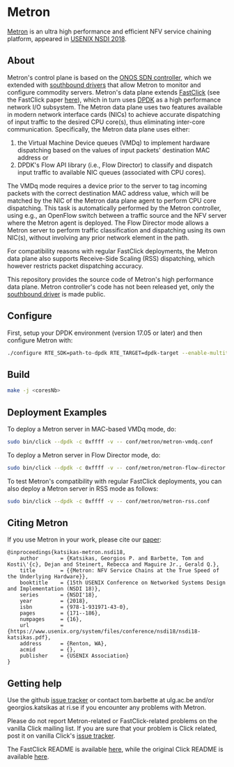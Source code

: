 Metron
=========
[Metron][metron-paper] is an ultra high performance and efficient NFV service chaining platform, appeared in [USENIX NSDI 2018][metron-nsdi-page].


About
----
Metron's control plane is based on the [ONOS SDN controller][onos], which we extended with [southbound drivers][metron-driver] that allow Metron to monitor and configure commodity servers.
Metron's data plane extends [FastClick][fastclick] (see the FastClick paper [here][fastclick-paper]), which in turn uses [DPDK][dpdk] as a high performance network I/O subsystem.
The Metron data plane uses two features available in modern network interface cards (NICs) to achieve accurate dispatching of input traffic to the desired CPU core(s), thus eliminating inter-core communication.
Specifically, the Metron data plane uses either:
  1. the Virtual Machine Device queues (VMDq) to implement hardware dispatching based on the values of input packets' destination MAC address or
  2. DPDK's Flow API library (i.e., Flow Director) to classify and dispatch input traffic to available NIC queues (associated with CPU cores).

The VMDq mode requires a device prior to the server to tag incoming packets with the correct destination MAC address value, which will be matched by the NIC of the Metron data plane agent to perform CPU core dispatching.
This task is automatically performed by the Metron controller, using e.g., an OpenFlow switch between a traffic source and the NFV server where the Metron agent is deployed.
The Flow Director mode allows a Metron server to perform traffic classification and dispatching using its own NIC(s), without involving any prior network element in the path.

For compatibility reasons with regular FastClick deployments, the Metron data plane also supports Receive-Side Scaling (RSS) dispatching, which however restricts packet dispatching accuracy.

This repository provides the source code of Metron's high performance data plane.
Metron controller's code has not been released yet, only the [southbound driver][metron-driver] is made public.


Configure
----
First, setup your DPDK environment (version 17.05 or later) and then configure Metron with:
```bash
./configure RTE_SDK=path-to-dpdk RTE_TARGET=dpdk-target --enable-multithread --disable-linuxmodule --enable-intel-cpu --enable-user-multithread --verbose CFLAGS="-std=gnu11 -O3" CXXFLAGS="-std=gnu++14 -O3" --disable-dynamic-linking --enable-poll --enable-bound-port-transfer --enable-dpdk --enable-batch --with-netmap=no --enable-zerocopy --enable-dpdk-pool --disable-dpdk-packet --enable-nanotimestamp --enable-all-elements --enable-json
```


Build
----
```bash
make -j <coresNb>
```


Deployment Examples
----
To deploy a Metron server in MAC-based VMDq mode, do:
```bash
sudo bin/click --dpdk -c 0xffff -v -- conf/metron/metron-vmdq.conf
```

To deploy a Metron server in Flow Director mode, do:
```bash
sudo bin/click --dpdk -c 0xffff -v -- conf/metron/metron-flow-director.conf
```

To test Metron's compatibility with regular FastClick deployments, you can also deploy a Metron server in RSS mode as follows:
```bash
sudo bin/click --dpdk -c 0xffff -v -- conf/metron/metron-rss.conf
```


Citing Metron
----
If you use Metron in your work, please cite our [paper][metron-paper]:
```
@inproceedings{katsikas-metron.nsdi18,
	author       = {Katsikas, Georgios P. and Barbette, Tom and Kosti\'{c}, Dejan and Steinert, Rebecca and Maguire Jr., Gerald Q.},
	title        = {{Metron: NFV Service Chains at the True Speed of the Underlying Hardware}},
	booktitle    = {15th USENIX Conference on Networked Systems Design and Implementation (NSDI 18)},
	series       = {NSDI'18},
	year         = {2018},
	isbn         = {978-1-931971-43-0},
	pages        = {171--186},
	numpages     = {16},
	url          = {https://www.usenix.org/system/files/conference/nsdi18/nsdi18-katsikas.pdf},
	address      = {Renton, WA},
	acmid        = {},
	publisher    = {USENIX Association}
}
```


Getting help
----
Use the github [issue tracker][fastclick-issue-tracker] or contact tom.barbette at ulg.ac.be and/or
georgios.katsikas at ri.se if you encounter any problems with Metron.

Please do not report Metron-related or FastClick-related problems on the vanilla Click mailing list.
If you are sure that your problem is Click related, post it on vanilla Click's [issue tracker][click-issue-tracker].

The FastClick README is available [here][fastclick-readme], while the original Click README is available [here][click-readme].

[metron-paper]: https://www.usenix.org/system/files/conference/nsdi18/nsdi18-katsikas.pdf
[metron-nsdi-page]: https://www.usenix.org/conference/nsdi18/presentation/katsikas
[onos]: https://onosproject.org/
[metron-driver]: https://github.com/opennetworkinglab/onos/tree/master/drivers/server
[fastclick]: https://github.com/tbarbette/fastclick
[fastclick-paper]: https://orbi.uliege.be/bitstream/2268/181954/1/userspaceio.pdf
[dpdk]: https://dpdk.org/
[fastclick-issue-tracker]: https://github.com/tbarbette/fastclick/issues
[click-issue-tracker]: https://github.com/kohler/click/issues
[fastclick-readme]: README.fastclick.md
[click-readme]: README.original.md
